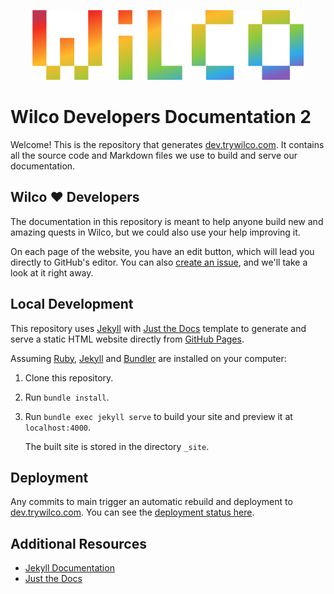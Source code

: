 <p align="center">
  <img src="/assets/images/logo.png">
</p>

# Wilco Developers Documentation 2

Welcome! This is the repository that generates [dev.trywilco.com]. It contains all the source code and Markdown files we use to build and serve our documentation.

## Wilco ❤️ Developers

The documentation in this repository is meant to help anyone build new and amazing quests in Wilco, but we could also use your help improving it. 

On each page of the website, you have an edit button, which will lead you directly to GitHub's editor. You can also [create an issue], and we'll take a look at it right away.

## Local Development

This repository uses [Jekyll] with [Just the Docs] template to generate and serve a static HTML website directly from [GitHub Pages].

Assuming [Ruby], [Jekyll] and [Bundler] are installed on your computer:

1.  Clone this repository.

2.  Run `bundle install`.

3.  Run `bundle exec jekyll serve` to build your site and preview it at `localhost:4000`.

    The built site is stored in the directory `_site`.

## Deployment

Any commits to main trigger an automatic rebuild and deployment to [dev.trywilco.com]. You can see the [deployment status here](https://github.com/trywilco/wilco-docs/deployments).

## Additional Resources
- [Jekyll Documentation]
- [Just the Docs]

[dev.trywilco.com]: https://dev.trywilco.com
[create an issue]: https://github.com/trywilco/wilco-docs/issues/new/choose
[Jekyll]: https://jekyllrb.com
[Jekyll Documentation]: https://jekyllrb.com/docs/
[Just the Docs]: https://just-the-docs.github.io/just-the-docs/
[GitHub Pages]: https://docs.github.com/en/pages
[Ruby]: https://www.ruby-lang.org/en/documentation/installation/
[Bundler]: https://bundler.io
